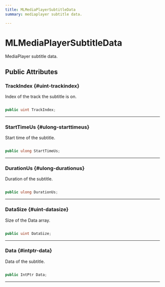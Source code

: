 ```yaml
---
title: MLMediaPlayerSubtitleData
summary: mediaplayer subtitle data. 

---
```


# MLMediaPlayerSubtitleData




MediaPlayer subtitle data.   





## Public Attributes

### TrackIndex {#uint-trackindex}

Index of the track the subtitle is on. 

```csharp

public uint TrackIndex;

```






-----------

### StartTimeUs {#ulong-starttimeus}

Start time of the subtitle. 

```csharp

public ulong StartTimeUs;

```






-----------

### DurationUs {#ulong-durationus}

Duration of the subtitle. 

```csharp

public ulong DurationUs;

```






-----------

### DataSize {#uint-datasize}

Size of the Data array. 

```csharp

public uint DataSize;

```






-----------

### Data {#intptr-data}

Data of the subtitle. 

```csharp

public IntPtr Data;

```






-----------

